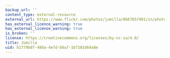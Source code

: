 ```yaml
---
backup_url: ''
content_type: external-resource
external_url: https://www.flickr.com/photos/jumilla/8667657401/in/photolist-ecW1yZ-LjRq4D-bum9cC-2cjreGd-2Q18t-2Q1a3-2Q19x-2aDQGTQ-2Q19n-2Q1bV-2Q124-2Q1bF-2Q12r-2Q117-2aDQHis-2Q1aE-2Q1ak-2Q184-2Q1b8-2Q11T-2Q18c-2PZZR-2Q17L-2hFHSpN-2Q11z-e3QTox-2hRyHwD-2cjrfBQ-2koX42m-PP6oUA-2dw2wFE-RhyX43-5bi1oJ-nMHfuB-5ohiD7-a2iRfq-52u3Mc-aaFAqw-cAhp6W-5bprAc-RhyWif-ugK9GU-bP8NGe-NgrEFs-NWTUfu-4cfQd3-a1ryeN-eyRxzR-a1ryRG-51TFt8
has_external_licence_warning: true
has_external_license_warning: true
is_broken: ''
license: https://creativecommons.org/licenses/by-nc-sa/4.0/
title: Jumilla
uid: b1779b8f-48da-4efd-b6a7-167101d64a8e
---
```

